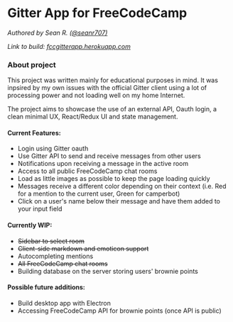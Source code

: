 # Gitter App for FreeCodeCamp
*Authored by Sean R. [(@seanr707)](https://github.com/seanr707)*

*Link to build: [fccgitterapp.herokuapp.com](https://fccgitterapp.herokuapp.com/)*

### About project

This project was written mainly for educational purposes in mind. It was inpsired
by my own issues with the official Gitter client using a lot of processing power
and not loading well on my home Internet.

The project aims to showcase the use of an external API, Oauth login,
a clean minimal UX, React/Redux UI and state management.

#### Current Features:
* Login using Gitter oauth
* Use Gitter API to send and receive messages from other users
* Notifications upon receiving a message in the active room
* Access to all public FreeCodeCamp chat rooms
* Load as little images as possible to keep the page loading quickly
* Messages receive a different color depending on their context (i.e. Red for a mention to the current user, Green for camperbot)
* Click on a user's name below their message and have them added to your input field

#### Currently WIP:
* ~~Sidebar to select room~~
* ~~Client-side markdown and emoticon support~~
* Autocompleting mentions
* ~~All FreeCodeCamp chat rooms~~
* Building database on the server storing users' brownie points

#### Possible future additions:
* Build desktop app with Electron
* Accessing FreeCodeCamp API for brownie points (once API is public)
